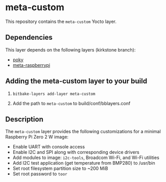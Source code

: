 # meta-custom

This repository contains the `meta-custom` Yocto layer.

## Dependencies

This layer depends on the following layers (kirkstone branch):

- [poky](https://github.com/yoctoproject/poky)
- [meta-raspberrypi](https://github.com/agherzan/meta-raspberrypi)

## Adding the meta-custom layer to your build

1. `bitbake-layers add-layer meta-custom`

2. Add the path to `meta-custom` to build/conf/bblayers.conf

## Description

The `meta-custom` layer provides the following customizations for a minimal Raspberry Pi Zero 2 W image:

- Enable UART with console access
- Enable I2C and SPI along with corresponding device drivers
- Add modules to image: `i2c-tools`, Broadcom Wi-Fi, and Wi-Fi utilities
- Add I2C test application (get temperature from BMP280) to /usr/bin
- Set root filesystem partition size to ~200 MiB
- Set root password to `toor`
